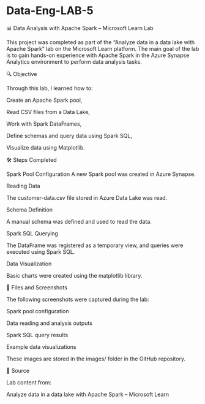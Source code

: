 # Data-Eng-LAB-5

📊 Data Analysis with Apache Spark – Microsoft Learn Lab

This project was completed as part of the “Analyze data in a data lake with Apache Spark” lab on the Microsoft Learn platform. The main goal of the lab is to gain hands-on experience with Apache Spark in the Azure Synapse Analytics environment to perform data analysis tasks.

🔍 Objective

Through this lab, I learned how to:

Create an Apache Spark pool,

Read CSV files from a Data Lake,

Work with Spark DataFrames,

Define schemas and query data using Spark SQL,

Visualize data using Matplotlib.


🛠️ Steps Completed

Spark Pool Configuration
A new Spark pool was created in Azure Synapse.


Reading Data

The customer-data.csv file stored in Azure Data Lake was read.


Schema Definition

A manual schema was defined and used to read the data.


Spark SQL Querying

The DataFrame was registered as a temporary view, and queries were executed using Spark SQL.


Data Visualization

Basic charts were created using the matplotlib library.


📁 Files and Screenshots

The following screenshots were captured during the lab:

Spark pool configuration

Data reading and analysis outputs

Spark SQL query results

Example data visualizations

These images are stored in the images/ folder in the GitHub repository.


🔗 Source

Lab content from:

Analyze data in a data lake with Apache Spark – Microsoft Learn

